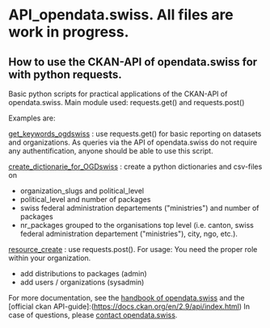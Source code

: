 # <How to> API_opendata.swiss. All files are work in progress.

## How to use the CKAN-API of opendata.swiss for with python requests. 

Basic python scripts for practical applications of the CKAN-API of opendata.swiss. Main module used: requests.get() and requests.post()

Examples are: 

[get_keywords_ogdswiss](https://github.com/hurni/API_opendata.swiss/blob/main/requests_get/get_keywords_ogdswiss.py) : use requests.get() for basic reporting on datasets and organizations. 
As queries via the API of opendata.swiss do not require any authentification, anyone should be able to use this script.  

[create_dictionarie_for_OGDswiss](https://github.com/hurni/API_opendata.swiss/blob/main/requests_get/create_dictionaries_for_OGDswiss.py) : create a python dictionaries and csv-files on 
- organization_slugs and political_level
- political_level and number of packages
- swiss federal administration departements ("ministries") and number of packages
- nr_packages grouped to the organisations top level (i.e. canton, swiss federal administration departement ("ministries"), city, ngo, etc.).

[resource_create](https://github.com/hurni/API_opendata.swiss/blob/main/requests_post/resource_create.py) : use requests.post(). For usage: You need the proper role within your organization. 
- add distributions to packages (admin)
- add users / organizations (sysadmin)

For more documentation, see the [handbook of opendata.swiss](https://handbook.opendata.swiss/) and the [official ckan API-guide]:(https://docs.ckan.org/en/2.9/api/index.html) 
In case of questions, please [contact opendata.swiss](mailto:opendata(at)bfs.admin.ch).
